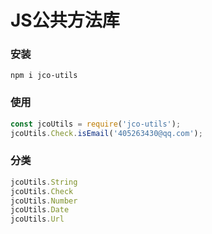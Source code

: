 # JS公共方法库

### 安装
```npm i jco-utils```

### 使用
```javascript
const jcoUtils = require('jco-utils');
jcoUtils.Check.isEmail('405263430@qq.com');
```

### 分类
```javascript
jcoUtils.String
jcoUtils.Check
jcoUtils.Number
jcoUtils.Date
jcoUtils.Url
```
